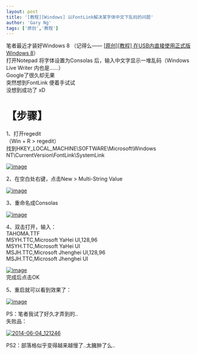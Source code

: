 ```yaml
---
layout: post
title: '[教程][Windows] 以FontLink解决某字体中文下乱码的问题'
author: 'Gary Ng'
tags: ['原创','教程']
---
```


笔者最近才装好Windows 8 （记得么—— [[原创][教程]
在USB内直接使用正式版Windows
8](http://garyngzhongbo.blogspot.com/2012/11/usbwindows-8.html)）  
 打开Notepad 将字体设置为Consolas 后，输入中文字显示一堆乱码（Windows
Live Writer 内也是……）  
 Google了很久却无果  
 突然想到FontLink 便着手试试  
 没想到成功了 xD  

# 【步骤】

1、打开regedit  
 （Win + R \> regedit）  
 找到HKEY\_LOCAL\_MACHINE\\SOFTWARE\\Microsoft\\Windows
NT\\CurrentVersion\\FontLink\\SystemLink  

[![image](http://lh5.ggpht.com/-DtcpULk60WA/U46tiGUSD-I/AAAAAAAAG_0/830vY-DDmOE/image_thumb.png?imgmax=800 "image")](http://lh6.ggpht.com/-PQrbesKT9g4/U46tgz60jtI/AAAAAAAAG_s/Yj27nembYdM/s1600-h/image%25255B2%25255D.png)  
  
 2、在空白处右键，点击New \> Multi-String Value  

[![image](http://lh4.ggpht.com/-YJuYEAsaFG8/U46tkv6T3JI/AAAAAAAAHAE/Lz-Zal-9RvM/image_thumb%25255B1%25255D.png?imgmax=800 "image")](http://lh5.ggpht.com/-qM4fGzK4atY/U46tjSP9teI/AAAAAAAAG_8/wBvYYB5J2o4/s1600-h/image%25255B5%25255D.png)  
  
 3、重命名成Consolas  

[![image](http://lh3.ggpht.com/-XyPBH3QHCdg/U46tmiJyEGI/AAAAAAAAHAU/KRENTbrVjTo/image_thumb%25255B2%25255D.png?imgmax=800 "image")](http://lh4.ggpht.com/-Bg7EvCCtvow/U46tlQmg9lI/AAAAAAAAHAM/JyQ2lkT5w18/s1600-h/image%25255B8%25255D.png)  
  
 4、双击打开，输入：  
 TAHOMA.TTF  
 MSYH.TTC,Microsoft YaHei UI,128,96  
 MSYH.TTC,Microsoft YaHei UI  
 MSJH.TTC,Microsoft Jhenghei UI,128,96  
 MSJH.TTC,Microsoft Jhenghei UI  

[![image](http://lh5.ggpht.com/-kGMrMy4RZRA/U46tozsvUCI/AAAAAAAAHAk/UOo8WpX7jNM/image_thumb%25255B3%25255D.png?imgmax=800 "image")](http://lh6.ggpht.com/-J2qOJ1AhJ8Q/U46tnXZW1CI/AAAAAAAAHAc/2uTq99Bb53M/s1600-h/image%25255B11%25255D.png)  
 完成后点击OK  
  
 5、重启就可以看到效果了：  

[![image](http://lh3.ggpht.com/-ffusV07Une4/U46trAzEETI/AAAAAAAAHA0/-XEYWBmB27I/image_thumb%25255B4%25255D.png?imgmax=800 "image")](http://lh3.ggpht.com/-dNQl58ZnNTE/U46tppZat1I/AAAAAAAAHAs/FJEGtBOoCBQ/s1600-h/image%25255B14%25255D.png)  
  
  
  
 PS：笔者我试了好久才弄到的..  
 失败品：  

[![2014-06-04\_121246](http://lh4.ggpht.com/-OzI2HtUIMaQ/U46tsy-e53I/AAAAAAAAHBE/RerGPLYcnAE/2014-06-04_121246_thumb.png?imgmax=800 "2014-06-04_121246")](http://lh5.ggpht.com/-tMGURxK9F4Y/U46tr6nf6MI/AAAAAAAAHA8/EPW4Mo8mj08/s1600-h/2014-06-04_121246%25255B2%25255D.png)  
  
 PS2：部落格似乎变得越来越慢了..太臃肿了么..

